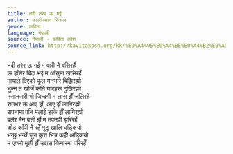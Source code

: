 ```yaml
---
title: नदी तरेर ऊ गई
author: कालीप्रसाद रिजाल
genre: कविता
language: नेपाली
source: नेपाली - कविता कोश
source_link: http://kavitakosh.org/kk/%E0%A4%95%E0%A4%BE%E0%A4%B2%E0%A5%80%E0%A4%AA%E0%A5%8D%E0%A4%B0%E0%A4%B8%E0%A4%BE%E0%A4%A6_%E0%A4%B0%E0%A4%BF%E0%A4%9C%E0%A4%BE%E0%A4%B2
---
```


नदी तरेर ऊ गई म वारी नै बसिरहेँ  
ऊ हाँसेर बिदा भई म आँसुमा खसिरहेँ  
मायाले दिएको फूल मनभरि बिझिरह्यो  
भुल्न त खोजेँ कति यादहरू दुखिरह्यो  
मसानसरी भो जिन्दगी म लास झैँ जलिरहें  
रातभर ऊ आए झैँ, आए झैँ लागिरह्यो  
सपनामा पनि मलाई डाके झैँ लागिरह्यो  
बलेर मैन बत्ती झैँ म तपतपी झरिरहेँ  
ओठ काँपी नै रहेँ मुटु खालि धड्कियो  
भन्छु भन्थेँ जुन कुरा भित्र कहीँ अड्कियो  
म एक्लो मूर्ती झैँ उदास किनारमा परिरहेँ
